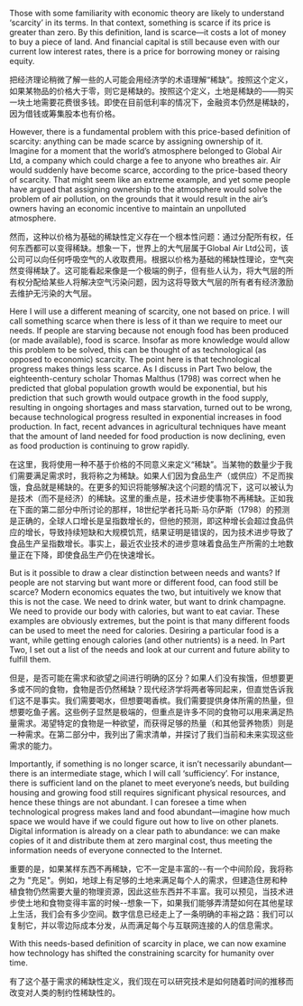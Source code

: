 Those with some familiarity with economic theory are likely to understand ‘scarcity’ in its terms. In that context, something is scarce if its price is greater than zero. By this definition, land is scarce—it costs a lot of money to buy a piece of land. And financial capital is still because even with our current low interest rates, there is a price for borrowing money or raising equity.

把经济理论稍微了解一些的人可能会用经济学的术语理解“稀缺”。按照这个定义，如果某物品的价格大于零，则它是稀缺的。按照这个定义，土地是稀缺的——购买一块土地需要花费很多钱。即使在目前低利率的情况下，金融资本仍然是稀缺的，因为借钱或筹集股本也有价格。

However, there is a fundamental problem with this price-based definition of scarcity: anything can be made scarce by assigning ownership of it. Imagine for a moment that the world’s atmosphere belonged to Global Air Ltd, a company which could charge a fee to anyone who breathes air. Air would suddenly have become scarce, according to the price-based theory of scarcity. That might seem like an extreme example, and yet some people have argued that assigning ownership to the atmosphere would solve the problem of air pollution, on the grounds that it would result in the air’s owners having an economic incentive to maintain an unpolluted atmosphere.

然而，这种以价格为基础的稀缺性定义存在一个根本性问题：通过分配所有权，任何东西都可以变得稀缺。想象一下，世界上的大气层属于Global Air Ltd公司，该公司可以向任何呼吸空气的人收取费用。根据以价格为基础的稀缺性理论，空气突然变得稀缺了。这可能看起来像是一个极端的例子，但有些人认为，将大气层的所有权分配给某些人将解决空气污染问题，因为这将导致大气层的所有者有经济激励去维护无污染的大气层。

Here I will use a different meaning of scarcity, one not based on price. I will call something scarce when there is less of it than we require to meet our needs. If people are starving because not enough food has been produced (or made available), food is scarce. Insofar as more knowledge would allow this problem to be solved, this can be thought of as technological (as opposed to economic) scarcity. The point here is that technological progress makes things less scarce. As I discuss in Part Two below, the eighteenth-century scholar Thomas Malthus (1798) was correct when he predicted that global population growth would be exponential, but his prediction that such growth would outpace growth in the food supply, resulting in ongoing shortages and mass starvation, turned out to be wrong, because technological progress resulted in exponential increases in food production. In fact, recent advances in agricultural techniques have meant that the amount of land needed for food production is now declining, even as food production is continuing to grow rapidly.

在这里，我将使用一种不基于价格的不同意义来定义“稀缺”。当某物的数量少于我们需要满足需求时，我将称之为稀缺。如果人们因为食品生产（或供应）不足而挨饿，食品就是稀缺的。在更多的知识将能够解决这个问题的情况下，这可以被认为是技术（而不是经济）的稀缺。这里的重点是，技术进步使事物不再稀缺。正如我在下面的第二部分中所讨论的那样，18世纪学者托马斯·马尔萨斯（1798）的预测是正确的，全球人口增长是呈指数增长的，但他的预测，即这种增长会超过食品供应的增长，导致持续短缺和大规模饥荒，结果证明是错误的，因为技术进步导致了食品生产呈指数增长。事实上，最近农业技术的进步意味着食品生产所需的土地数量正在下降，即使食品生产仍在快速增长。

But is it possible to draw a clear distinction between needs and wants? If people are not starving but want more or different food, can food still be scarce? Modern economics equates the two, but intuitively we know that this is not the case. We need to drink water, but want to drink champagne. We need to provide our body with calories, but want to eat caviar. These examples are obviously extremes, but the point is that many different foods can be used to meet the need for calories. Desiring a particular food is a want, while getting enough calories (and other nutrients) is a need. In Part Two, I set out a list of the needs and look at our current and future ability to fulfill them.

但是，是否可能在需求和欲望之间进行明确的区分？如果人们没有挨饿，但想要更多或不同的食物，食物是否仍然稀缺？现代经济学将两者等同起来，但直觉告诉我们这不是事实。我们需要喝水，但想要喝香槟。我们需要提供身体所需的热量，但想要吃鱼子酱。这些例子显然是极端的，但重点是许多不同的食物可以用来满足热量需求。渴望特定的食物是一种欲望，而获得足够的热量（和其他营养物质）则是一种需求。在第二部分中，我列出了需求清单，并探讨了我们当前和未来实现这些需求的能力。

Importantly, if something is no longer scarce, it isn’t necessarily abundant—there is an intermediate stage, which I will call ‘sufficiency’. For instance, there is sufficient land on the planet to meet everyone’s needs, but building housing and growing food still requires significant physical resources, and hence these things are not abundant. I can foresee a time when technological progress makes land and food abundant—imagine how much space we would have if we could figure out how to live on other planets. Digital information is already on a clear path to abundance: we can make copies of it and distribute them at zero marginal cost, thus meeting the information needs of everyone connected to the Internet.

重要的是，如果某样东西不再稀缺，它不一定是丰富的--有一个中间阶段，我将称之为 "充足"。例如，地球上有足够的土地来满足每个人的需求，但建造住房和种植食物仍然需要大量的物理资源，因此这些东西并不丰富。我可以预见，当技术进步使土地和食物变得丰富的时候--想象一下，如果我们能够弄清楚如何在其他星球上生活，我们会有多少空间。数字信息已经走上了一条明确的丰裕之路：我们可以复制它，并以零边际成本分发，从而满足每个与互联网连接的人的信息需求。

With this needs-based definition of scarcity in place, we can now examine how technology has shifted the constraining scarcity for humanity over time.

有了这个基于需求的稀缺性定义，我们现在可以研究技术是如何随着时间的推移而改变对人类的制约性稀缺性的。
